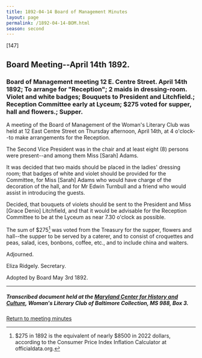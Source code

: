 ```yaml
---
title: 1892-04-14 Board of Management Minutes
layout: page
permalink: /1892-04-14-BOM.html
season: second
---
```


<style>
    #maincontent{
        font-size:1.4em;
    }
</style>
[147]

## Board Meeting--April 14th 1892.

### Board of Management meeting 12 E. Centre Street. April 14th 1892; To arrange for "Reception"; 2 maids in dressing-room. Violet and white badges; Bouquets to President and Litchfield.; Reception Committee early at Lyceum; $275 voted for supper, hall and flowers.; Supper.

A meeting of the Board of Management of the Woman's Literary Club was held at 12 East Centre Street on Thursday afternoon, April 14th, at 4 o'clock--to make arrangements for the Reception.

The Second Vice President was in the chair and at least eight (8) persons were present--and among them Miss [Sarah] Adams.

It was decided that two maids should be placed in the ladies' dressing room; that badges of white and violet should be provided for the Committee, for Miss [Sarah] Adams who would have charge of the decoration of the hall, and for Mr Edwin Turnbull and a friend who would assist in introducing the guests.

Decided, that bouquets of violets should be sent to the President and Miss [Grace Denio] Litchfield, and that it would be advisable for the Reception Committee to be at the Lyceum as near 7.30 o'clock as possible.

The sum of $275[^value] was voted from the Treasury for the supper, flowers and hall--the supper to be served by a caterer, and to consist of croquettes and peas, salad, ices, bonbons, coffee, etc., and to include china and waiters.

[^value]: $275 in 1892 is the equivalent of nearly $8500 in 2022 dollars, according to the Consumer Price Index Inflation Calculator at officialdata.org.

Adjourned.

Eliza Ridgely.
Secretary.

Adopted by Board May 3rd 1892.

<hr>

##### Transcribed document held at the [Maryland Center for History and Culture](http://mdhs.org/), Woman's Literary Club of Baltimore Collection, MS 988, Box 3. 

[Return to meeting minutes](https://elizajames.github.io/WLCB_draft/search/index.html?q=%2Bseason%3Asecond)
